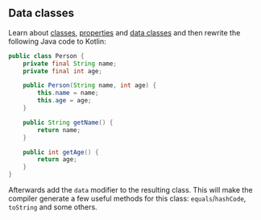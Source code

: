 ## Data classes

Learn about [classes](https://kotlinlang.org/docs/reference/classes.html),
[properties](https://kotlinlang.org/docs/reference/properties.html)
and [data classes](https://kotlinlang.org/docs/reference/data-classes.html)
and then rewrite the following Java code to Kotlin:

```java
public class Person {
    private final String name;
    private final int age;

    public Person(String name, int age) {
        this.name = name;
        this.age = age;
    }

    public String getName() {
        return name;
    }

    public int getAge() {
        return age;
    }
}
```

Afterwards add the `data` modifier to the resulting class.
This will make the compiler generate a few useful methods for this class: `equals`/`hashCode`, `toString` and some others.
